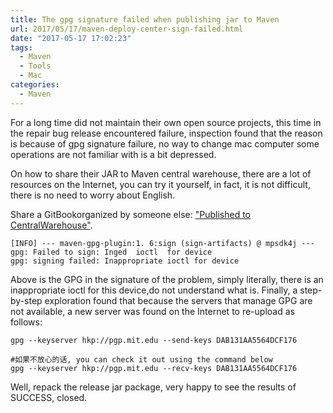 ```yaml
---
title: The gpg signature failed when publishing jar to Maven
url: 2017/05/17/maven-deploy-center-sign-failed.html
date: "2017-05-17 17:02:23"
tags: 
  - Maven
  - Tools
  - Mac
categories:
  - Maven
---
```



For a long time did not maintain their own open source projects, this time in the repair bug release encountered failure, inspection found that the reason is because of gpg signature failure, no way to change mac computer some operations are not familiar with is a bit depressed. 


On how to share their JAR to Maven central warehouse, there are a lot of resources on the Internet, you can try it yourself, in fact, it is not difficult, there is no need to worry about English. 

Share a   GitBookorganized by someone else: ["Published to CentralWarehouse"](https://skyao.gitbooks.io/leaning-maven/content/public/central/).

<!--more-->

```
[INFO] --- maven-gpg-plugin:1. 6:sign (sign-artifacts) @ mpsdk4j ---
gpg: Failed to sign: Inged  ioctl  for device
gpg: signing failed: Inappropriate ioctl for device
```

Above is the GPG in the signature of the problem, simply literally, there is an inappropriate ioctl for this device,do not understand what is. Finally, a step-by-step exploration found that because the servers that manage GPG are not available, a new server was found on the Internet to re-upload as follows:

```
gpg --keyserver hkp://pgp.mit.edu --send-keys DAB131AA5564DCF176

#如果不放心的话, you can check it out using the command below
gpg --keyserver hkp://pgp.mit.edu --recv-keys DAB131AA5564DCF176
```

Well, repack the release jar package, very happy to see the results of SUCCESS, closed. 
